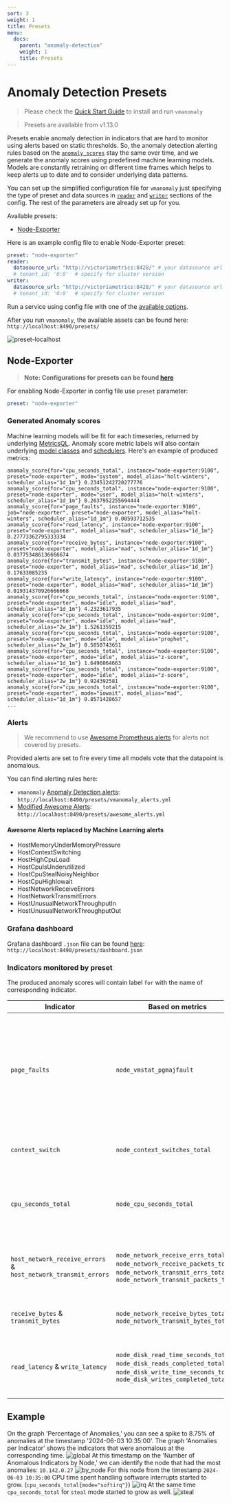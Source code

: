 ```yaml
---
sort: 3
weight: 1
title: Presets
menu:
  docs:
    parent: "anomaly-detection"
    weight: 1
    title: Presets
---
```

# Anomaly Detection Presets
> Please check the [Quick Start Guide](/anomaly-detection/quickstart/) to install and run `vmanomaly`

> Presets are available from v1.13.0

Presets enable anomaly detection in indicators that are hard to monitor using alerts based on static thresholds.
So, the anomaly detection alerting rules based on the [`anomaly_scores`](https://docs.victoriametrics.com/anomaly-detection/faq/#what-is-anomaly-score) stay the same over time, and we generate the anomaly scores using predefined machine learning models.
Models are constantly retraining on different time frames which helps to keep alerts up to date and to consider underlying data patterns.

You can set up the simplified configuration file for `vmanomaly` just specifying the type of preset and data sources in [`reader`](https://docs.victoriametrics.com/anomaly-detection/components/reader/) and [`writer`](https://docs.victoriametrics.com/anomaly-detection/components/writer/) sections of the config.
The rest of the parameters are already set up for you.

Available presets:
- [Node-Exporter](#node-exporter)

Here is an example config file to enable Node-Exporter preset:

```yaml
preset: "node-exporter"
reader:
  datasource_url: "http://victoriametrics:8428/" # your datasource url
  # tenant_id: '0:0'  # specify for cluster version
writer:
  datasource_url: "http://victoriametrics:8428/" # your datasource url
  # tenant_id: '0:0'  # specify for cluster version
```
Run a service using config file with one of the [available options](/anomaly-detection/quickstart/#how-to-install-and-run-vmanomaly).

After you run `vmanomaly`, the available assets can be found here: `http://localhost:8490/presets/`

<img alt="preset-localhost" src="presets-localhost.webp">

## Node-Exporter

> **Note: Configurations for presets can be found [here](https://github.com/VictoriaMetrics/VictoriaMetrics/tree/master/deployment/docker/vmanomaly/vmanomaly-node-exporter-preset/)**

For enabling Node-Exporter in config file use `preset` parameter:
```yaml
preset: "node-exporter"
```

### Generated Anomaly scores
Machine learning models will be fit for each timeseries, returned by underlying [MetricsQL](https://docs.victoriametrics.com/metricsql/).
Anomaly score metric labels will also contain underlying [model classes](/anomaly-detection/components/models/) and [schedulers](/anomaly-detection/components/scheduler/).
Here's an example of produced metrics:

```shell
anomaly_score{for="cpu_seconds_total", instance="node-exporter:9100", preset="node-exporter", mode="system", model_alias="holt-winters", scheduler_alias="1d_1m"} 0.23451242720277776
anomaly_score{for="cpu_seconds_total", instance="node-exporter:9100", preset="node-exporter", mode="user", model_alias="holt-winters", scheduler_alias="1d_1m"} 0.2637952255694444
anomaly_score{for="page_faults", instance="node-exporter:9100", job="node-exporter", preset="node-exporter", model_alias="holt-winters", scheduler_alias="1d_1m"} 0.00593712535
anomaly_score{for="read_latency", instance="node-exporter:9100", preset="node-exporter", model_alias="mad", scheduler_alias="1d_1m"} 0.27773362795333334
anomaly_score{for="receive_bytes", instance="node-exporter:9100", preset="node-exporter", model_alias="mad", scheduler_alias="1d_1m"} 0.037753486136666674
anomaly_score{for="transmit_bytes", instance="node-exporter:9100", preset="node-exporter", model_alias="mad", scheduler_alias="1d_1m"} 0.17633085235
anomaly_score{for="write_latency", instance="node-exporter:9100", preset="node-exporter", model_alias="mad", scheduler_alias="1d_1m"} 0.019314370926666668
anomaly_score{for="cpu_seconds_total", instance="node-exporter:9100", preset="node-exporter", mode="idle", model_alias="mad", scheduler_alias="1d_1m"} 4.2323617935
anomaly_score{for="cpu_seconds_total", instance="node-exporter:9100", preset="node-exporter", mode="idle", model_alias="mad", scheduler_alias="2w_1m"} 1.5261359215
anomaly_score{for="cpu_seconds_total", instance="node-exporter:9100", preset="node-exporter", mode="idle", model_alias="prophet", scheduler_alias="2w_1m"} 0.5850743651
anomaly_score{for="cpu_seconds_total", instance="node-exporter:9100", preset="node-exporter", mode="idle", model_alias="z-score", scheduler_alias="1d_1m"} 1.6496064663
anomaly_score{for="cpu_seconds_total", instance="node-exporter:9100", preset="node-exporter", mode="idle", model_alias="z-score", scheduler_alias="2w_1m"} 0.924392581
anomaly_score{for="cpu_seconds_total", instance="node-exporter:9100", preset="node-exporter", mode="iowait", model_alias="mad", scheduler_alias="1d_1m"} 0.8571428657
...
```

### Alerts
> We recommend to use [Awesome Prometheus alerts](https://github.com/samber/awesome-prometheus-alerts) for alerts not covered by presets.

Provided alerts are set to fire every time all models vote that the datapoint is anomalous.

You can find alerting rules here:
- `vmanomaly` [Anomaly Detection alerts](http://localhost:8490/presets/vmanomaly_alerts.yml): `http://localhost:8490/presets/vmanomaly_alerts.yml`
- [Modified Awesome Alerts](http://localhost:8490/presets/awesome_alerts.yml): `http://localhost:8490/presets/awesome_alerts.yml`

#### Awesome Alerts replaced by Machine Learning alerts
- HostMemoryUnderMemoryPressure
- HostContextSwitching
- HostHighCpuLoad
- HostCpuIsUnderutilized
- HostCpuStealNoisyNeighbor
- HostCpuHighIowait
- HostNetworkReceiveErrors
- HostNetworkTransmitErrors
- HostUnusualNetworkThroughputIn
- HostUnusualNetworkThroughputOut

### Grafana dashboard
Grafana dashboard `.json` file can be found [here](http://localhost:8490/presets/dashboard.json): `http://localhost:8490/presets/dashboard.json`

### Indicators monitored by preset

The produced anomaly scores will contain label `for` with the name of corresponding indicator.

<table>
    <thead>
        <tr>
            <th>Indicator</th>
            <th>Based on metrics</th>
            <th>Description</th>  
        </tr>
    </thead>
    <tbody>
        <tr>
            <td><code>page_faults</code></td>
            <td><code>node_vmstat_pgmajfault</code></td>
            <td>Number of major faults that have occurred since the last update. Major faults occur when a process tries to access a page in memory that is not currently mapped in the process's address space, and it requires loading data from the disk.</td>
        </tr>
        <tr>
            <td><code>context_switch</code></td>
            <td><code>node_context_switches_total</code></td>
            <td>This metric represents the total number of context switches across all CPUs.</td>
        </tr>
        <tr>
            <td><code>cpu_seconds_total</code></td>
            <td><code>node_cpu_seconds_total</code></td>
            <td>Total amount of CPU time consumed by the system in seconds by CPU processing mode (e.g., user, system, idle).</td>
        </tr>
        <tr>
            <td><code>host_network_receive_errors</code> & <code>host_network_transmit_errors</code></td>
            <td><code>node_network_receive_errs_total</code>, <code>node_network_receive_packets_total</code>, <code>node_network_transmit_errs_total</code>, <code>node_network_transmit_packets_total</code>
            <td>Total number of errors encountered while receiving/transmitting packets on the network interfaces of a node.</td>
        </tr>
        <tr>
            <td><code>receive_bytes</code> & <code>transmit_bytes</code></td>
            <td><code>node_network_receive_bytes_total</code>, <code>node_network_transmit_bytes_total</code></td>
            <td>Total number of bytes received/transmitted on network interfaces of a node.</td>
        </tr>
        <tr>
            <td><code>read_latency</code> & <code>write_latency</code></td>
            <td><code>node_disk_read_time_seconds_total</code>, <code>node_disk_reads_completed_total</code>, <code>node_disk_write_time_seconds_total</code>, <code>node_disk_writes_completed_total</code></td>
            <td>Disk latency. The total read/write time spent in seconds. / The total number of reads/writes completed successfully.</td>
        </tr>
    </tbody>
</table>

## Example
On the graph 'Percentage of Anomalies,' you can see a spike to 8.75% of anomalies at the timestamp '2024-06-03 10:35:00'. The graph 'Anomalies per Indicator' shows the indicators that were anomalous at the corresponding time.
<img alt="global" src="presets_global_percentage.webp">
At this timestamp on the 'Number of Anomalous Indicators by Node,' we can identify the node that had the most anomalies: `10.142.0.27`
<img alt="by_node" src="presets_anomalies_by_node.webp">
For this node from the timestamp `2024-06-03 10:35:00` CPU time spent handling software interrupts started to grow.
(`cpu_seconds_total{mode="softirq"}`)
<img alt="irq" src="presets_cpu_seconds_softirq.webp">
At the same time `cpu_seconds_total` for `steal` mode started to grow as well.
<img alt="steal" src="presets_cpu_seconds_steal.webp">
